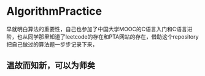 # AlgorithmPractice
早就明白算法的重要性，自己也参加了中国大学MOOC的C语言入门和C语言进阶，也从同学那里知道了leetcode的存在和PTA网站的存在，借助这个repository把自己做过的算法题一步步记录下来，
## 温故而知新，可以为师矣
